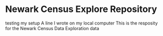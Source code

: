 # Newark Census Explore Repository 
testing my setup
A line I wrote on my local computer
This is the resposity for the Newark Census Data Exploration data

